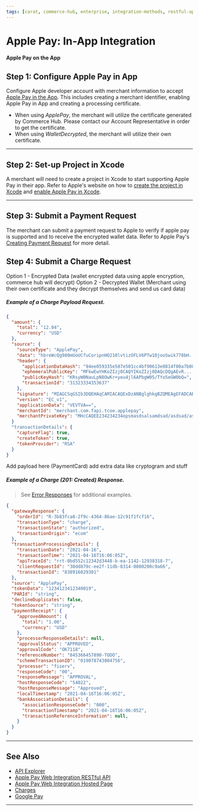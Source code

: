 ```yaml
---
tags: [carat, commerce-hub, enterprise, integration-methods, restful-api, in-app, online, apple-pay, wallet, mobile]
---
```


# Apple Pay: In-App Integration

#### Apple Pay on the App

## Step 1: Configure Apple Pay in App

Configure Apple developer account with merchant information to accept [Apple Pay in the App](https://help.apple.com/developer-account/#/devb2e62b839). This includes creating a merchant identifier, enabling Apple Pay in App and creating a processing certificate.

- When using *ApplePay*, the merchant will utilize the certificate generated by Commerce Hub. Please contact our Account Representative in order to get the certificate.
- When using *WalletDecrypted*, the merchant will utilize their own certificate.


---

## Step 2: Set-up Project in Xcode

A merchant will need to create a project in Xcode to start supporting Apple Pay in their app. Refer to Apple's website on how to [create the project in Xcode](https://developer.apple.com/documentation/xcode/creating_an_xcode_project_for_an_app) and [enable Apple Pay in Xcode](https://help.apple.com/xcode/mac/9.3/#/deva43983eb7?sub=dev44ce8ef13).

---

## Step 3: Submit a Payment Request

The merchant can submit a payment request to Apple to verify if apple pay is supported and to receive the encrypted wallet data. Refer to Apple Pay's [Creating Payment Request](https://developer.apple.com/library/archive/ApplePay_Guide/CreateRequest.html#//apple_ref/doc/uid/TP40014764-CH3-SW2) for more detail.


## Step 4: Submit a Charge Request

Option 1 - Encrypted Data (wallet encrypted data using apple encryption, commerce hub will decrypt)
Option 2 - Decrypted Wallet (Merchant using their own certificate and they decrypt themselves and send us card data)

<!--
type: tab
title: ApplePay
-->

##### Example of a Charge Payload Request.
```json
{
  "amount": {
    "total": "12.04",
    "currency": "USD"
  },
  "source": {
    "sourceType": "ApplePay",
    "data": "hbreWcQg980mUoUCfuCoripnHO210lvtizOFLV6PTw1DjooSwik778bH....",
    "header": {
      "applicationDataHash": "94ee059335e587e501cc4bf90613e0814f00a7b08bc7c648fd865a2af6a22cc2",
      "ephemeralPublicKey": "MFkwEwYHKoZIzj0CAQYIKoZIzj0DAQcDQgAEvR....",
      "publicKeyHash": "KRsyW0NauLpN8OwKr+yeu4jl6APbgW05/TYo5eGW0bQ=",
      "transactionId": "31323334353637"
    },
    "signature": "MIAGCSqGSIb3DQEHAqCAMIACAQExDzANBglghkgBZQMEAgEFADCABgkqhki.....",
    "version": "EC_v1",
    "applicationData": "VEVTVA==",
    "merchantId": "merchant.com.fapi.tcoe.applepay",
    "merchantPrivateKey": "MHcCAQEE234234234opsmasdsalsamdsad/asdsad/asdasd/....."
  }
  "transactionDetails": {
    "captureFlag": true,
    "createToken": true,
    "tokenProvider": "RSA"
  }
}

```

<!--
type: tab
title: DecryptedWallet
-->

Add payload here (PaymentCard) add extra data like cryptogram and stuff

<!--
type: tab
title: Response
-->

##### Example of a Charge (201: Created) Response.

<!-- theme: info -->
> See [Error Responses](?path=docs/Resources/Guides/Response-Codes/HTTP.md) for additional examples.
```json
{
  "gatewayResponse": {
    "orderId": "R-3b83fca8-2f9c-4364-86ae-12c91f1fcf16",
    "transactionType": "charge",
    "transactionState": "authorized",
    "transactionOrigin": "ecom"
  },
  "transactionProcessingDetails": {
    "transactionDate": "2021-04-16",
    "transactionTime": "2021-04-16T16:06:05Z",
    "apiTraceId": "rrt-0bd552c12342d3448-b-ea-1142-12938318-7",
    "clientRequestId": "30dd879c-ee2f-11db-8314-0800200c9a66",
    "transactionId": "838916029301"
  },
  "source": "ApplePay",
  "tokenData": "1234123412340019",
  "PARId": "string",
  "declineDuplicates": false,
  "tokenSource": "string",
  "paymentReceipt": {
    "approvedAmount": {
      "total": "1.00",
      "currency": "USD"
    },
    "processorResponseDetails": null,
    "approvalStatus": "APPROVED",
    "approvalCode": "OK7118",
    "referenceNumber": "845366457890-TODO",
    "schemeTransactionID": "019078743804756",
    "processor": "fiserv",
    "responseCode": "00",
    "responseMessage": "APPROVAL",
    "hostResponseCode": "54022",
    "hostResponseMessage": "Approved",
    "localTimestamp": "2021-04-16T16:06:05Z",
    "bankAssociationDetails": {
      "associationResponseCode": "000",
      "transactionTimestamp": "2021-04-16T16:06:05Z",
      "transactionReferenceInformation": null,
    }
  }
}
```
<!-- type: tab-end -->

---

## See Also

- [API Explorer](../api/?type=post&path=/payments/v1/charges)
- [Apple Pay Web Integration RESTful API](?path=docs/Online-Mobile-Digital/Wallets-AltPayments/Apple-Pay/Apple-Pay-Web-REST.md)
- [Apple Pay Web Integration Hosted Page](?path=docs/Online-Mobile-Digital/Wallets-AltPayments/Apple-Pay/Apple-Pay-Web-HPP.md)
- [Charges](?path=docs/Resources/API-Documents/Payments/Charges.md)
- [Google Pay](?path=docs/Online-Mobile-Digital/Wallets-AltPayments/Google-Pay/Google-Pay.md)

---
